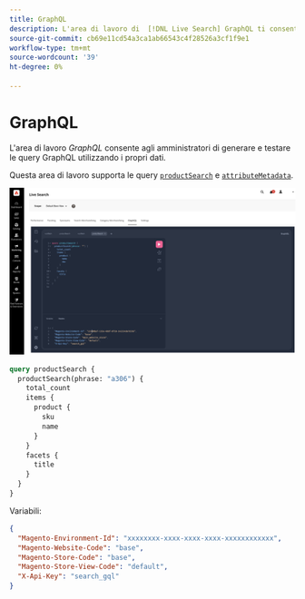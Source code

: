```yaml
---
title: GraphQL
description: L'area di lavoro di  [!DNL Live Search] GraphQL ti consente di creare query con i tuoi dati live.
source-git-commit: cb69e11cd54a3ca1ab66543c4f28526a3cf1f9e1
workflow-type: tm+mt
source-wordcount: '39'
ht-degree: 0%

---
```


# GraphQL

L&#39;area di lavoro *GraphQL* consente agli amministratori di generare e testare le query GraphQL utilizzando i propri dati.

Questa area di lavoro supporta le query [`productSearch`](https://developer.adobe.com/commerce/services/graphql/live-search/product-search/) e [`attributeMetadata`](https://developer.adobe.com/commerce/services/graphql/live-search/attribute-metadata/).

![Area di lavoro GraphQL](assets/graphql.png)

```graphql
query productSearch {
  productSearch(phrase: "a306") {
    total_count
    items {
      product {
        sku
		name
      }
    }
    facets {
      title
    }
  }
}
```

Variabili:

```json
{
  "Magento-Environment-Id": "xxxxxxxx-xxxx-xxxx-xxxx-xxxxxxxxxxxx",
  "Magento-Website-Code": "base",
  "Magento-Store-Code": "base",
  "Magento-Store-View-Code": "default",
  "X-Api-Key": "search_gql"
}
```


